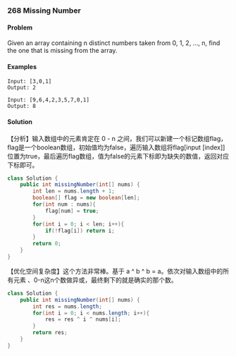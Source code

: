 ### 268 Missing Number

#### Problem
Given an array containing n distinct numbers taken from 0, 1, 2, ..., n, find the one that is missing from the array.

#### Examples
```
Input: [3,0,1]
Output: 2

```

```
Input: [9,6,4,2,3,5,7,0,1]
Output: 8

```

#### Solution
【分析】输入数组中的元素肯定在 0 - n 之间，我们可以新建一个标记数组flag，flag是一个boolean数组，初始值均为false，遍历输入数组将flag[input [index]]位置为true，最后遍历flag数组，值为false的元素下标即为缺失的数值，返回对应下标即可。

``` java 
class Solution {
    public int missingNumber(int[] nums) {
        int len = nums.length + 1;
        boolean[] flag = new boolean[len];
        for(int num : nums){
            flag[num] = true;
        }
        for(int i = 0; i < len; i++){
            if(!flag[i]) return i;
        }
        return 0;
    }
}

```

【优化空间复杂度】这个方法非常棒。基于 a ^ b ^ b = a。依次对输入数组中的所有元素 、0-n这n个数做异或，最终剩下的就是确实的那个数。

``` java
class Solution {
    public int missingNumber(int[] nums) {
		int res = nums.length;
        for(int i = 0; i < nums.length; i++){
			res = res ^ i ^ nums[i];
        }
        return res;
    }
}
```

